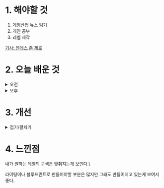 
# 1. 해야할 것

1. 게임산업 뉴스 읽기 
2. 개인 공부  
3. 레벨 제작

[기사: 젠레스 존 제로](https://www.gamemeca.com/view.php?gid=1750166)



# 2. 오늘 배운 것

<details>
<summary>오전</summary>

## 오늘의 뉴스
### 젠레스 존 제로
![image](https://github.com/JM94Ent/TIL-WIL/assets/143363550/fafa731a-07a9-4a73-ad76-6dbe4026fea4)
```
GTA같이 도시와 상호작용 가능하고 엄청난 애니메이션을 보여준 게임
현재 내가 가장 기대하고 있고 기다리고 있는 게임이다.
액션은 물론이고 넓은 레벨이 마음에 든다.
```

■ 판타지 세계 선술집 주인인데 이야기 들어드립니다
독일의 인디게임 개발사 Gentle Troll가 비주얼 노벨 게임 '태번 토크(Tavern Talk)'를 Steam을 통해 출시했다고 21일(금) 발표했습니다. '태번 토크'는 판타지 세계에서 선술집을 운영하는 D&D 스타일의 비주얼 노벨 게임입니다.

■ 컴투스홀딩스 '빛의 계승자', XPLA 온보딩
글로벌 블록체인 메인넷 XPLA는 컴투스홀딩스의 수집형 전략 RPG '빛의 계승자: 이클립스'를 온보딩했다고 21일 밝혔습니다. 한국, 중국 등 일부 국가를 제외한 글로벌 이용자들은 이번 웹3 업데이트로 XPLA 생태계에서 '빛 의 계승자: 이클립스'를 즐길 수 있게 됩니다.

■ 소프톤, 시안스카이와 '다크에덴' 中 서비스 계약
소프톤엔터테인먼트가 자사 호러 액션 2D MMORPG ‘다크에덴’의 중국 서비스를 위해서 시안 스카이와 퍼블리싱 계약을 독점 체결 했다고 21일 발표했습니다. 다크에덴'은 온라인 최초로 뱀파이어를 소재로 한 호러 액션 게임으로 특유의 어둡고 공포스러운 분위기, 종족 간 PK(Player Killing) 시스템 등을 선보이며 현재까지 서비스되고 있는 게임입니다.

■ 블리자드, Xbox 일원으로 '게임스컴' 참가 발표 
블리자드 엔터테인먼트가 유럽권 최대의 게임 행사인 '게임스컴(gamescom)'에 참가합니다. 블리자드는 20일, 자사의 공식 SNS를 통해 자신들의 '게임스컴 2024' 참가 소식을 발표했습니다.

■ [이슈] 크래프톤과 어도어는 왜 '뉴진스 보호' 대응을 알렸나 
최근 뉴진스 관련 배틀그라운드 협업 상품의 확률 고지 문제를 전액 환급안과 보상 지급안, 두 부류로 나눠 문제 해결에 나선 크래프톤이 뉴진스 협업 상품과 관련된 새로운 문제를 맞았습니다. 배틀그라운드의 개발사 크래 프톤과 뉴진스 소속 레이블인 어도어, 둘의 이름으로 게재된 공지에는 뉴진스 캐릭터를 사용하여 부적절한 게시물을 제작하고 공유하는 사례가 발생하였기에 이에 대한 적절한 조치를 취하겠다는 내용이 담겼습니다.        

■ 엔씨소프트 첫 임금협상 타결, 노사 갈등 고비는 넘겨
엔씨소프트(공동대표 김택진, 박병무)가 2024년 임금협상 조인식을 지난 19일 진행했습니다. 엔씨소프트 평가 등급은 GE(Greatly Exceed), E(Exceed), A(Achieve), NI(Need Improvement), U(Unsatisfactory) 순으로 A는 세  번째에 해당합니다.

■ 그래플링 액션 '러스티드 모스', 금일 PS5 및 NSW 발매
일본의 게임 배급사 'PLAYISM'은 '코멧소프트'와 협력해 '그래플링 메트로배니아' 액션 게임 "RUSTED MOSS(러스티드 모스)" 패키지 버전을 6월 20일(목) Nintendo Switch™, PlayStation®5전용으로 정식 발매했습니다.  그렇게 인간의 부모에게서 자라나 요정에게 충성을 맹세하는 주인공 '펀'은 정령 '퍼크'와 함께 인류를 멸망시키고 세계를 요정에게 돌려주기 위해 여행을 떠납니다.

■ 이번에는 힐링+타이쿤, '이상한 나라의 라그나로크'
글로벌 게임 기업 그라비티가 20일 오전 11시부터 모바일 힐링 수집형 타이쿤 게임 신작 '이상한 나라의 라그나로크'의 국내 CBT를 시작했습니다. 그라비티는 이상한 나라의 라그나로크 국내 CBT를 기념해 게임 플레이 후 설문조사에 참여한 모든 유저에게 정식 론칭 후 게임 내에서 사용 가능한 특별 아이템 쿠폰을 지급합니다.

■ 볼텍스게이밍, ‘님블뉴런’와 파트너십 체결 
'볼텍스게이밍(Vortex Gaming)'은 '님블뉴런(Nimble Neuron)'과 전략적 파트너십을 체결했다고 20일 밝혔습니다. 첫 번째 단계로 고급/희귀 스킨 보급권 등 인게임 아이템을 비롯해 이터널 리턴의 무기를 활용한 한정판 디지털 굿즈를 제공하는 이벤트가 볼텍스게이밍에서 진행될 예정입니다.

■ 예약자 전원 '이순신' 증정, 미니히어로즈: Reborn 사전 예약
맥스 게임(MAX GAME)은 자사가 서비스 예정인 신작 모바일 RPG '미니히어로즈: Reborn'의 사전예약을 시작한다고 밝혔습니다. 오늘부터 사전예약에 돌입하며 본격 출시 준비를 시작한 '미니히어로즈: Reborn'은 사전 예약자 전원에게 출시 후 6,666회 뽑기 가능한 혜택을 제공합니다.

■ "치욕 시스템으로 차별화", '에오스 블랙' 20일 출시 
게임은 공식 브랜드 홈페이지에서 PC 버전을 다운로드할 수 있으며, 안드로이드는 구글 플레이 스토어, iOS는 애플 앱스토어에서 다운로드 가능합니다. 특히 '에오스 블랙'만의 차별화된 분쟁 특화 콘텐츠로 '치욕' 시스템을 추가시켜 차별화된 재미를 제공하고자 했습니다.

■ 미리 만나는 카라반 여정, 20일 얼액 '샌드워커'
PC 한국어판을 20일 스팀 및 다이렉트 게임즈를 통해 앞서 해보기 게임으로 출시하였다고 밝혔습니다. '샌드워커'는 턴제 어드벤처 게임으로, 플레이어는 각자 다른 전문성과 스킬을 가진 4명의 캐릭터로 파티를 구성하여 필드를 탐험하게 됩니다.

■ 이젠 스팀에서도, '프로야구 스피리츠' 9월 19일 출시
코나미 디지털 엔터테인먼트(Konami Digital Entertainment Limited, 이하 코나미)는 자사가 개발한 프로야구 스피리츠 시리즈의 20주년 기념작 '프로야구 스피리츠 2024-2025(이하 스피리츠 2024)'를 9월 19일 정식 출시한 다고 금일 밝혔습니다. '스피리츠 2024'는 시리즈 최초 PlayStation5와 Steam을 지원하는 야구 게임으로, 경기장 내부를 밝히는 조명, 날씨에 따라 변화하는 선수들의 표정, 응원가 등을 묘사해 생동감을 높았습니다.       

■ 열혈강호 불법 도용 中 게임사 적발 엠게임, 'IP보호 힘쓸 것'
엠게임이 중국 내 '열혈강호 온라인'의 그래픽을 불법 도용해 서비스한 중국 게임사를 적발하고, 손해배상금을 지급받았다고 20일 밝혔습니다. IP(지식재산권) 보호 활동을 적극적으로 전개하고 있는 엠게임과 원작자는 킹넷을 통해 지난 5월 '열혈강호 온라인'의 그래픽 리소스를 불법으로 도용해 게임을 개발하고 서비스한 중국 게임사 '우시셩네트워크(无锡盛世网络科技公司)'를 적발하고 중국 법원에 제소했습니다.

■ 단간론파 개발진의 '초탐정사건부 레인코드', 20일 출시
대원미디어의 게임 브랜드 대원미디어 게임랩은 Nintendo Switch용 추리 어드벤처 "초탐정사건부 레인코드" 정식 한국어판이 패키지/다운로드로 2024년 6월 20일 발매되었다고 발표했습니다. 단간론파 제작진이 재결성 하여 탄생시킨 완전 신작 게임인 "초탐정사건부 레인코드"는 기억상실에 걸린 유마와 그에게 홀린 미스터리한 존재 사시닝이 사건을 조사하며 미궁을 파헤치는 다크판타지 추리 액션 게임입니다.

## 레벨 제작
![image](https://github.com/JM94Ent/TIL-WIL/assets/143363550/65b227d6-cf42-429a-a2cf-2d5ad7061107)


</details>


<details>
<summary>오후</summary>

## 레벨 제작
![image](https://github.com/JM94Ent/TIL-WIL/assets/143363550/7d852358-0491-4894-9c4e-f2457d7011a1)

![image](https://github.com/JM94Ent/TIL-WIL/assets/143363550/781d9f38-0aad-4219-bce9-873e3dd9fac2)

</details>




# 3. 개선


<details>
<summary>접기/펼치기</summary>


</details>



# 4. 느낀점
내가 원하는 레벨의 구색은 맞춰지는게 보인다.\

라이팅이나 블루프린트로 만들어야할 부분은 많지만 그래도 만들어지고 있는게 보여서 좋다.

